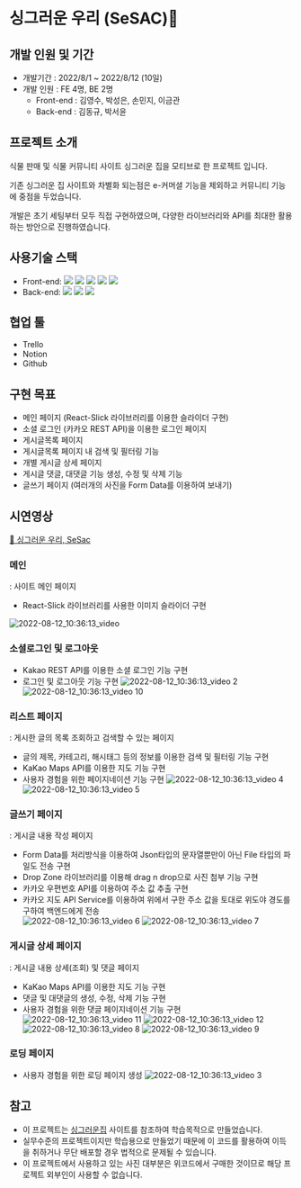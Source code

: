 
<h1>싱그러운 우리 (SeSAC)🌱</h1>


<h2>개발 인원 및 기간</h2>

- 개발기간 : 2022/8/1 ~ 2022/8/12 (10일)
- 개발 인원 : FE 4명, BE 2명
  - Front-end : 김영수, 박성은, 손민지, 이금관
  - Back-end : 김동규, 박서윤

<h2>프로젝트 소개</h2>

식물 판매 및 식물 커뮤니티 사이트 싱그러운 집을 모티브로 한 프로젝트 입니다.

기존 싱그러운 집 사이트와 차별화 되는점은 e-커머셜 기능을 제외하고 커뮤니티 기능에 중점을 두었습니다.

개발은 초기 세팅부터 모두 직접 구현하였으며, 다양한 라이브러리와 API를 최대한 활용하는 방안으로 진행하였습니다.

<h2>사용기술 스택</h2>

 - Front-end: <img src="https://img.shields.io/badge/html5-E34F26?style=flat-square&logo=react&logoColor=white"/> <img src="https://img.shields.io/badge/Sass-CC6699?style=flat-square&logo=Sass&logoColor=white"/> <img src="https://img.shields.io/badge/javascript-F7DF1E?style=flat-square&logo=react&logoColor=white"/> <img src="https://img.shields.io/badge/react-61DAFB?style=flat-square&logo=react&logoColor=white"/> <img src="https://img.shields.io/badge/ReactRouter-CA4245?style=flat-square&logo=ReactRouter&logoColor=white"/>
- Back-end: <img src="https://img.shields.io/badge/Python-3776AB?style=flat-square&logo=Python&logoColor=white"/> <img src="https://img.shields.io/badge/Django-092E20?style=flat-square&logo=Django&logoColor=white"/> <img src="https://img.shields.io/badge/MySQL-4479A1?style=flat-square&logo=MySQL&logoColor=white"/>


<h2>협업 툴</h2>

- Trello
- Notion
- Github

<h2>구현 목표</h2>

- 메인 페이지 (React-Slick 라이브러리를 이용한 슬라이더 구현)
- 소셜 로그인 (카카오 REST API)을 이용한 로그인 페이지
- 게시글목록 페이지
- 게시글목록 페이지 내 검색 및 필터링 기능
- 개별 게시글 상세 페이지
- 게시글 댓글, 대댓글 기능 생성, 수정 및 삭제 기능
- 글쓰기 페이지 (여러개의 사진을 Form Data를 이용하여 보내기)

<h2>시연영상</h2>

[🌱 싱그러운 우리, SeSac](http://www.youtube.com/watch?v=ayGvLwikPxk)

### 메인
: 사이트 메인 페이지
- React-Slick 라이브러리를 사용한 이미지 슬라이더 구현

![2022-08-12_10:36:13_video](https://user-images.githubusercontent.com/104430030/184285325-a0b7a399-1acd-4291-939e-822bf55ee7c2.GIF)

### 소셜로그인 및 로그아웃
- Kakao REST API를 이용한 소셜 로그인 기능 구현
- 로그인 및 로그아웃 기능 구현
![2022-08-12_10:36:13_video 2](https://user-images.githubusercontent.com/104430030/184285340-ee5e048f-7c4b-4b57-9593-2896b547785e.GIF)
![2022-08-12_10:36:13_video 10](https://user-images.githubusercontent.com/104430030/184287240-f172a994-ea8e-461b-9098-db83d5e843e5.GIF)


### 리스트 페이지
: 게시한 글의 목록 조회하고 검색할 수 있는 페이지
- 글의 제목, 카테고리, 해시태그 등의 정보를 이용한 검색 및 필터링 기능 구현
- KaKao Maps API를 이용한 지도 기능 구현
- 사용자 경험을 위한 페이지네이션 기능 구현
![2022-08-12_10:36:13_video 4](https://user-images.githubusercontent.com/104430030/184285717-1153760c-cf3e-4077-893f-bd4cbb9aa548.GIF)
![2022-08-12_10:36:13_video 5](https://user-images.githubusercontent.com/104430030/184285725-4c81c58e-d5db-4789-97e5-640f5a461dbc.GIF)

### 글쓰기 페이지
: 게시글 내용 작성 페이지
- Form Data를 처리방식을 이용하여 Json타입의 문자열뿐만이 아닌 File 타입의 파일도 전송 구현
- Drop Zone 라이브러리를 이용해 drag n drop으로 사진 첨부 기능 구현
- 카카오 우편번호 API를 이용하여 주소 값 추출 구현
- 카카오 지도 API Service를 이용하여 위에서 구한 주소 값을 토대로 위도야 경도를 구하여 백엔드에게 전송   
![2022-08-12_10:36:13_video 6](https://user-images.githubusercontent.com/104430030/184286796-d27b30a6-fa53-435b-adb5-8118400a72ef.GIF)
![2022-08-12_10:36:13_video 7](https://user-images.githubusercontent.com/104430030/184286846-0a524f00-b19d-41e9-949c-28c496a108b0.GIF)

### 게시글 상세 페이지
: 게시글 내용 상세(조회) 및 댓글 페이지
- KaKao Maps API를 이용한 지도 기능 구현
- 댓글 및 대댓글의 생성, 수정, 삭제 기능 구현
- 사용자 경험을 위한 댓글 페이지네이션 기능 구현
![2022-08-12_10:36:13_video 11](https://user-images.githubusercontent.com/104430030/184287166-e906db31-38ad-4c31-9977-bc0cfc8a0e98.GIF)
![2022-08-12_10:36:13_video 12](https://user-images.githubusercontent.com/104430030/184287193-25fc5f1c-1521-4736-aea3-ae1d14cb6e4c.GIF)
![2022-08-12_10:36:13_video 8](https://user-images.githubusercontent.com/104430030/184287120-328c6e8b-2a82-4413-a752-6daf8a689056.GIF)
![2022-08-12_10:36:13_video 9](https://user-images.githubusercontent.com/104430030/184287124-347473db-a34e-4cd6-af8a-72b9a3a44540.GIF)

### 로딩 페이지
- 사용자 경험을 위한 로딩 페이지 생성
![2022-08-12_10:36:13_video 3](https://user-images.githubusercontent.com/104430030/184287309-7bde2d4f-09df-40e8-a565-48bfdd751e55.GIF)

## 참고
- 이 프로젝트는 [싱그러운집](https://www.shouse.garden/main/main.html) 사이트를 참조하여 학습목적으로 만들었습니다.
- 실무수준의 프로젝트이지만 학습용으로 만들었기 때문에 이 코드를 활용하여 이득을 취하거나 무단 배포할 경우 법적으로 문제될 수 있습니다.
- 이 프로젝트에서 사용하고 있는 사진 대부분은 위코드에서 구매한 것이므로 해당 프로젝트 외부인이 사용할 수 없습니다.
